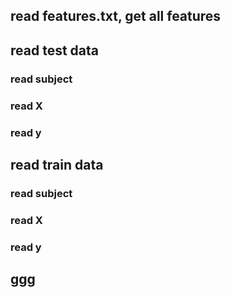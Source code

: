 ## read features.txt, get all features  
## read test data  
### read subject
### read X
### read y
## read train data  
### read subject
### read X
### read y
##   ggg
